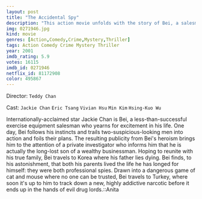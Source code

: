 ```yaml
---
layout: post
title: "The Accidental Spy"
description: "This action movie unfolds with the story of Bei, a salesman at a workout equipment store, who harbors dreams of adventures. It all starts when on one normal dull day, Bei follows his instincts to trail two suspicious looking men into an alley. When he realizes that these men are robbing a jewelry store, he jumps into action to foil their plans. Soon after Bei meets Liu, a private investigator who convinces Bei that he may be the long-lost son of a rich K.."
img: 0271946.jpg
kind: movie
genres: [Action,Comedy,Crime,Mystery,Thriller]
tags: Action Comedy Crime Mystery Thriller 
year: 2001
imdb_rating: 5.9
votes: 16115
imdb_id: 0271946
netflix_id: 81172908
color: 495867
---
```

Director: `Teddy Chan`  

Cast: `Jackie Chan` `Eric Tsang` `Vivian Hsu` `Min Kim` `Hsing-Kuo Wu` 

Internationally-acclaimed star Jackie Chan is Bei, a less-than-successful exercise equipment salesman who yearns for excitement in his life. One day, Bei follows his instincts and trails two-suspicious-looking men into action and foils their plans. The resulting publicity from Bei's heroism brings him to the attention of a private investigator who informs him that he is actually the long-lost son of a wealthy businessman. Hoping to reunite with his true family, Bei travels to Korea where his father lies dying. Bei finds, to his astonishment, that both his parents lived the life he has longed for himself: they were both professional spies. Drawn into a dangerous game of cat and mouse where no one can be trusted, Bei travels to Turkey, where soon it's up to him to track down a new, highly addictive narcotic before it ends up in the hands of evil drug lords.::Anita